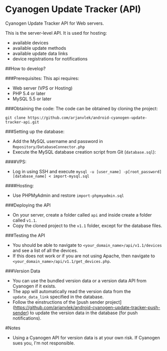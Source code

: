 # Cyanogen Update Tracker (API)
Cyanogen Update Tracker API for Web servers.

This is the server-level API. It is used for hosting:
- available devices
- available update methods
- available update data links
- device registrations for notifications

##How to develop?

###Prerequisites:
This api requires:
- Web server (VPS or Hosting)
- PHP 5.4 or later
- MySQL 5.5 or later

###Obtaining the code:
The code can be obtained by cloning the project:
```
git clone https://github.com/arjanvlek/android-cyanogen-update-tracker-api.git
```

###Setting up the database:
- Add the MySQL username and password in `Repository/DatabaseConnector.php` 
- Execute the MySQL database creation script from Git (`database.sql`):

####VPS:
- Log in using SSH and execute `mysql -u [user_name] -p[root_password] [database_name] < import-mysql.sql`

####Hosting:
- Use PHPMyAdmin and restore `import-phpmyadmin.sql`


###Deploying the API
- On your server, create a folder called `api` and inside create a folder called `v1.1`.
- Copy the cloned project to the `v1.1` folder, except for the database files.


###Testing the API
- You should be able to navigate to `<your_domain_name>/api/v1.1/devices` and see a list of all the devices.
- If this does not work or if you are not using Apache, then navigate to `<your_domain_name>/api/v1.1/get_devices.php`.


###Version Data
- You can use the bundled version data or a version data API from Cyanogen if it exists.
- The app will automatically read the version data from the `update_data_link` specified in the database.
- Follow the einstructions of the [push sender project] (https://github.com/arjanvlek/android-cyanogen-update-tracker-push-sender) to update the version data in the database (for push notifications).

#Notes
- Using a Cyanogen API for version data is at your own risk. If Cyanogen sues you, I'm not responsible.

